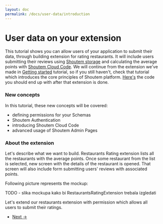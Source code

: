 ```yaml
---
layout: doc
permalink: /docs/user-data/introduction
---
```


# User data on your extension

This tutorial shows you can allow users of your application to submit their data, through building extension for rating restaurants. It will include users submitting their reviews using [Shoutem storage](TODO) and calculating the average points with [Shoutem Cloud Code](TODO). We will continue from the extension we've made in [Getting started](TODO) tutorial, so if you still haven't, check that tutorial which introduces the core principles of Shoutem platform. [Here's](TODO) the code you should end up with after that extension is done.

### New concepts
In this tutorial, these new concepts will be covered:

- defining permissions for your Schemas
- Shoutem Authentication
- introducing Shoutem Cloud Code
- advanced usage of Shoutem Admin Pages

### About the extension

Let's describe what we want to build. Restaurants Rating extension lists all the restaurants with the average points. Once some restaurant from the list is selected, new screen with the details of the restaurant is opened. That screen will also include form submitting users' reviews with associated points.

Following picture represents the mockup:

TODO - slika mockupa kako bi RestaurantsRatingExtension trebala izgledati

Let's extend our restaurants extension with permission which allows all users to submit their ratings.

<nav>
  <ul class="pager">
    <li class="next">
      <a href="http://shoutem.github.io/docs/user-data/adapt-ui">Next <span aria-hidden="true">&rarr;</span></a>
    </li>
  </ul>
</nav>